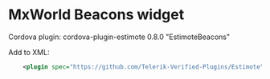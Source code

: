 # MxWorld Beacons widget

Cordova plugin: cordova-plugin-estimote 0.8.0 "EstimoteBeacons"

Add to XML:

```xml
    <plugin spec="https://github.com/Telerik-Verified-Plugins/Estimote" source="git" />
```
